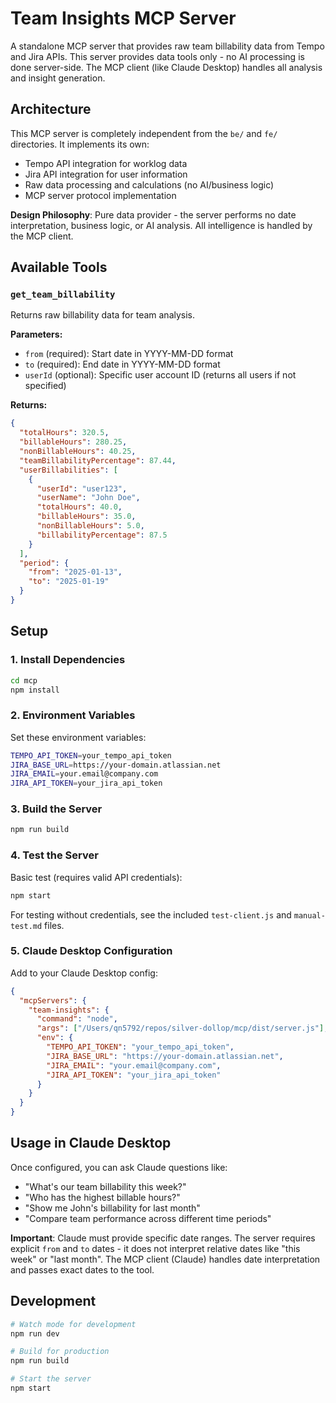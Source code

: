 # Team Insights MCP Server

A standalone MCP server that provides raw team billability data from Tempo and Jira APIs. This server provides data tools only - no AI processing is done server-side. The MCP client (like Claude Desktop) handles all analysis and insight generation.

## Architecture

This MCP server is completely independent from the `be/` and `fe/` directories. It implements its own:
- Tempo API integration for worklog data
- Jira API integration for user information
- Raw data processing and calculations (no AI/business logic)
- MCP server protocol implementation

**Design Philosophy**: Pure data provider - the server performs no date interpretation, business logic, or AI analysis. All intelligence is handled by the MCP client.

## Available Tools

### `get_team_billability`

Returns raw billability data for team analysis.

**Parameters:**
- `from` (required): Start date in YYYY-MM-DD format
- `to` (required): End date in YYYY-MM-DD format  
- `userId` (optional): Specific user account ID (returns all users if not specified)

**Returns:**
```json
{
  "totalHours": 320.5,
  "billableHours": 280.25,
  "nonBillableHours": 40.25,
  "teamBillabilityPercentage": 87.44,
  "userBillabilities": [
    {
      "userId": "user123",
      "userName": "John Doe",
      "totalHours": 40.0,
      "billableHours": 35.0,
      "nonBillableHours": 5.0,
      "billabilityPercentage": 87.5
    }
  ],
  "period": {
    "from": "2025-01-13",
    "to": "2025-01-19"
  }
}
```

## Setup

### 1. Install Dependencies

```bash
cd mcp
npm install
```

### 2. Environment Variables

Set these environment variables:

```bash
TEMPO_API_TOKEN=your_tempo_api_token
JIRA_BASE_URL=https://your-domain.atlassian.net
JIRA_EMAIL=your.email@company.com
JIRA_API_TOKEN=your_jira_api_token
```

### 3. Build the Server

```bash
npm run build
```

### 4. Test the Server

Basic test (requires valid API credentials):
```bash
npm start
```

For testing without credentials, see the included `test-client.js` and `manual-test.md` files.

### 5. Claude Desktop Configuration

Add to your Claude Desktop config:

```json
{
  "mcpServers": {
    "team-insights": {
      "command": "node",
      "args": ["/Users/qn5792/repos/silver-dollop/mcp/dist/server.js"],
      "env": {
        "TEMPO_API_TOKEN": "your_tempo_api_token",
        "JIRA_BASE_URL": "https://your-domain.atlassian.net",
        "JIRA_EMAIL": "your.email@company.com",
        "JIRA_API_TOKEN": "your_jira_api_token"
      }
    }
  }
}
```

## Usage in Claude Desktop

Once configured, you can ask Claude questions like:

- "What's our team billability this week?"
- "Who has the highest billable hours?"
- "Show me John's billability for last month"
- "Compare team performance across different time periods"

**Important**: Claude must provide specific date ranges. The server requires explicit `from` and `to` dates - it does not interpret relative dates like "this week" or "last month". The MCP client (Claude) handles date interpretation and passes exact dates to the tool.

## Development

```bash
# Watch mode for development
npm run dev

# Build for production
npm run build

# Start the server
npm start
```